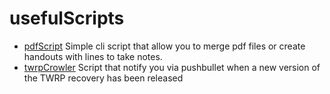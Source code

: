 # usefulScripts

- [pdfScript](./pdfScript/README.md) Simple cli script that allow you to merge pdf files or create handouts with lines to take notes.
- [twrpCrowler](./twrpCrowler/README.md) Script that notify you via pushbullet when a new version of the TWRP recovery has been released
